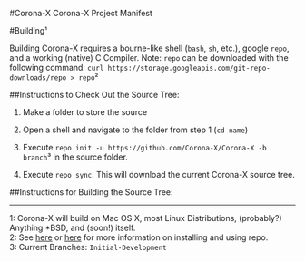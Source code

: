 #Corona-X
Corona-X Project Manifest

#Building¹

Building Corona-X requires a bourne-like shell (`bash`, `sh`, etc.), google `repo`, and a working (native) C Compiler.
Note: `repo` can be downloaded with the following command: `curl https://storage.googleapis.com/git-repo-downloads/repo > repo`²

##Instructions to Check Out the Source Tree:

1. Make a folder to store the source

2. Open a shell and navigate to the folder from step 1 (`cd name`)

4. Execute `repo init -u https://github.com/Corona-X/Corona-X -b branch`³ in the source folder.

5. Execute `repo sync`. This will download the current Corona-X source tree.

##Instructions for Building the Source Tree:


---

1: Corona-X will build on Mac OS X, most Linux Distributions, (probably?) Anything *BSD, and (soon!) itself.<br>
2: See [here](https://code.google.com/p/git-repo/) or [here](http://source.android.com/source/downloading.html) for more information on installing and using repo.<br>
3: Current Branches: `Initial-Development`<br>
